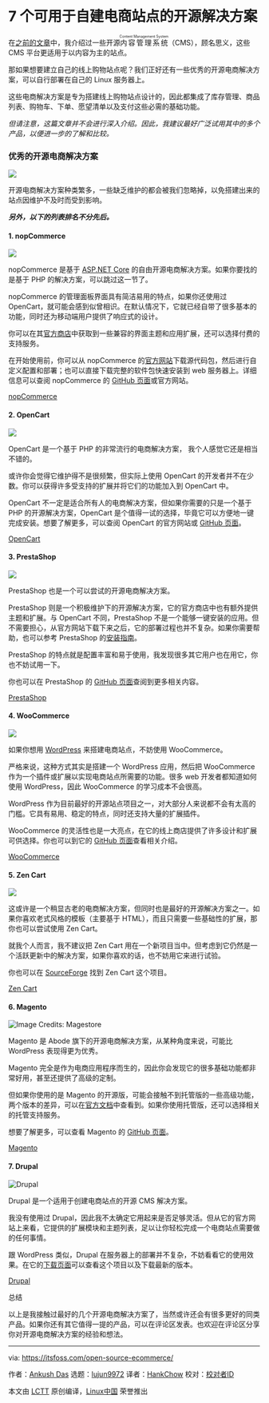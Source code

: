 [#]: collector: (lujun9972)
[#]: translator: (HankChow)
[#]: reviewer: ( )
[#]: publisher: ( )
[#]: url: ( )
[#]: subject: (Best Open Source eCommerce Platforms to Build Online Shopping Websites)
[#]: via: (https://itsfoss.com/open-source-ecommerce/)
[#]: author: (Ankush Das https://itsfoss.com/author/ankush/)

7 个可用于自建电商站点的开源解决方案
======

在[之前的文章][1]中，我介绍过一些开源<ruby>内容管理系统<rt>Content Management System</rt></ruby>（CMS），顾名思义，这些 CMS 平台更适用于以内容为主的站点。

那如果想要建立自己的线上购物站点呢？我们正好还有一些优秀的开源电商解决方案，可以自行部署在自己的 Linux 服务器上。

这些电商解决方案是专为搭建线上购物站点设计的，因此都集成了库存管理、商品列表、购物车、下单、愿望清单以及支付这些必需的基础功能。

_但请注意，这篇文章并不会进行深入介绍。因此，我建议最好广泛试用其中的多个产品，以便进一步的了解和比较。_

### 优秀的开源电商解决方案

![][2]

开源电商解决方案种类繁多，一些缺乏维护的都会被我们忽略掉，以免搭建出来的站点因维护不及时而受到影响。

_**另外，以下的列表排名不分先后。**_

#### 1\. nopCommerce

![][3]

nopCommerce 是基于 [ASP.NET Core][4] 的自由开源电商解决方案。如果你要找的是基于 PHP 的解决方案，可以跳过这一节了。

nopCommerce 的管理面板界面具有简洁易用的特点，如果你还使用过 OpenCart，就可能会感到似曾相识。在默认情况下，它就已经自带了很多基本的功能，同时还为移动端用户提供了响应式的设计。

你可以在其[官方商店][5]中获取到一些兼容的界面主题和应用扩展，还可以选择付费的支持服务。

在开始使用前，你可以从 nopCommerce 的[官方网站][6]下载源代码包，然后进行自定义配置和部署；也可以直接下载完整的软件包快速安装到 web 服务器上。详细信息可以查阅 nopCommerce 的 [GitHub 页面][7]或官方网站。

[nopCommerce][8]

#### 2\. OpenCart

![][9]

OpenCart 是一个基于 PHP 的非常流行的电商解决方案， 我个人感觉它还是相当不错的。

或许你会觉得它维护得不是很频繁，但实际上使用 OpenCart 的开发者并不在少数。你可以获得许多受支持的扩展并将它们的功能加入到 OpenCart 中。

OpenCart 不一定是适合所有人的电商解决方案，但如果你需要的只是一个基于 PHP 的开源解决方案，OpenCart 是个值得一试的选择，毕竟它可以方便地一键完成安装。想要了解更多，可以查阅 OpenCart 的官方网站或 [GitHub 页面][10]。

[OpenCart][11]

#### 3\. PrestaShop

![][12]

PrestaShop 也是一个可以尝试的开源电商解决方案。

PrestaShop 则是一个积极维护下的开源解决方案，它的官方商店中也有额外提供主题和扩展。与 OpenCart 不同，PrestaShop 不是一个能够一键安装的应用。但不需要担心，从官方网站下载下来之后，它的部署过程也并不复杂。如果你需要帮助，也可以参考 PrestaShop 的[安装指南][15]。

PrestaShop 的特点就是配置丰富和易于使用，我发现很多其它用户也在用它，你也不妨试用一下。

你也可以在 PrestaShop 的 [GitHub 页面][16]查阅到更多相关内容。

[PrestaShop][17]

#### 4\. WooCommerce

![][18]

如果你想用 [WordPress][19] 来搭建电商站点，不妨使用 WooCommerce。

严格来说，这种方式其实是搭建一个 WordPress 应用，然后把 WooCommerce 作为一个插件或扩展以实现电商站点所需要的功能。很多 web 开发者都知道如何使用 WordPress，因此 WooCommerce 的学习成本不会很高。

WordPress 作为目前最好的开源站点项目之一，对大部分人来说都不会有太高的门槛。它具有易用、稳定的特点，同时还支持大量的扩展插件。

WooCommerce 的灵活性也是一大亮点，在它的线上商店提供了许多设计和扩展可供选择。你也可以到它的 [GitHub 页面][20]查看相关介绍。

[WooCommerce][21]

#### 5\. Zen Cart

![][22]

这或许是一个稍显古老的电商解决方案，但同时也是最好的开源解决方案之一。如果你喜欢老式风格的模板（主要基于 HTML），而且只需要一些基础性的扩展，那你也可以尝试使用 Zen Cart。

就我个人而言，我不建议把 Zen Cart 用在一个新项目当中。但考虑到它仍然是一个活跃更新中的解决方案，如果你喜欢的话，也不妨用它来进行试验。

你也可以在 [SourceForge][23] 找到 Zen Cart 这个项目。

[Zen Cart][24]

#### 6\. Magento

![Image Credits: Magestore][25]

Magento 是 Abode 旗下的开源电商解决方案，从某种角度来说，可能比 WordPress 表现得更为优秀。

Magento 完全是作为电商应用程序而生的，因此你会发现它的很多基础功能都非常好用，甚至还提供了高级的定制。

但如果你使用的是 Magento 的开源版，可能会接触不到托管版的一些高级功能，两个版本的差异，可以在[官方文档][26]中查看到。如果你使用托管版，还可以选择相关的托管支持服务。

想要了解更多，可以查看 Magento 的 [GitHub 页面][27]。

[Magento][28]

#### 7\. Drupal

![Drupal][29]

Drupal 是一个适用于创建电商站点的开源 CMS 解决方案。

我没有使用过 Drupal，因此我不太确定它用起来是否足够灵活。但从它的官方网站上来看，它提供的扩展模块和主题列表，足以让你轻松完成一个电商站点需要做的任何事情。

跟 WordPress 类似，Drupal 在服务器上的部署并不复杂，不妨看看它的使用效果。在它的[下载页面][30]可以查看这个项目以及下载最新的版本。

[Drupal][31]

总结

以上是我接触过最好的几个开源电商解决方案了，当然或许还会有很多更好的同类产品。如果你还有其它值得一提的产品，可以在评论区发表。也欢迎在评论区分享你对开源电商解决方案的经验和想法。 

--------------------------------------------------------------------------------

via: https://itsfoss.com/open-source-ecommerce/

作者：[Ankush Das][a]
选题：[lujun9972][b]
译者：[HankChow](https://github.com/HankChow)
校对：[校对者ID](https://github.com/校对者ID)

本文由 [LCTT](https://github.com/LCTT/TranslateProject) 原创编译，[Linux中国](https://linux.cn/) 荣誉推出

[a]: https://itsfoss.com/author/ankush/
[b]: https://github.com/lujun9972
[1]: https://itsfoss.com/open-source-cms/
[2]: https://i2.wp.com/itsfoss.com/wp-content/uploads/2020/02/open-source-eCommerce.png?ssl=1
[3]: https://i0.wp.com/itsfoss.com/wp-content/uploads/2020/01/nopCommerce.png?ssl=1
[4]: https://en.wikipedia.org/wiki/ASP.NET_Core
[5]: https://www.nopcommerce.com/marketplace
[6]: https://www.nopcommerce.com/download-nopcommerce
[7]: https://github.com/nopSolutions/nopCommerce
[8]: https://www.nopcommerce.com/
[9]: https://i0.wp.com/itsfoss.com/wp-content/uploads/2020/01/opencart.jpg?ssl=1
[10]: https://github.com/opencart/opencart
[11]: https://www.opencart.com/
[12]: https://i1.wp.com/itsfoss.com/wp-content/uploads/2020/01/prestashop.jpg?ssl=1
[13]: https://addons.prestashop.com/en/3-templates-prestashop
[14]: https://addons.prestashop.com/en/
[15]: http://doc.prestashop.com/display/PS17/Installing+PrestaShop
[16]: https://github.com/PrestaShop/PrestaShop
[17]: https://www.prestashop.com/en
[18]: https://i1.wp.com/itsfoss.com/wp-content/uploads/2020/01/woocommerce.jpg?ssl=1
[19]: https://wordpress.org/
[20]: https://github.com/woocommerce/woocommerce
[21]: https://woocommerce.com/
[22]: https://i2.wp.com/itsfoss.com/wp-content/uploads/2020/01/Zen-cart.jpg?ssl=1
[23]: https://sourceforge.net/projects/zencart/
[24]: https://www.zen-cart.com/
[25]: https://i0.wp.com/itsfoss.com/wp-content/uploads/2020/01/magento.jpg?ssl=1
[26]: https://magento.com/compare-open-source-and-magento-commerce
[27]: https://github.com/magento
[28]: https://magento.com/
[29]: https://i2.wp.com/itsfoss.com/wp-content/uploads/2020/01/drupal.png?ssl=1
[30]: https://www.drupal.org/project/drupal
[31]: https://www.drupal.org/industries/ecommerce
